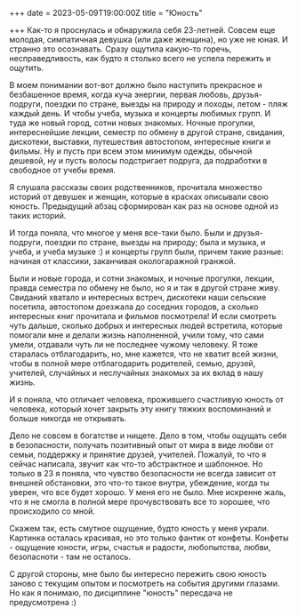 +++ date = 2023-05-09T19:00:00Z title = "Юность"

+++
Как-то я проснулась и обнаружила себя 23-летней. Совсем еще молодая, симпатичная девушка (или даже женщина), но уже не юная.
И странно это осознавать. Сразу ощутила какую-то горечь, несправедливость, как будто я столько всего не успела пережить и ощутить.

В моем понимании вот-вот должно было наступить прекрасное и безбашенное время, когда куча энергии, первая любовь, друзья-подруги, 
поездки по стране, выезды на природу и походы, летом - пляж каждый день. И чтобы учеба, музыка и концерты любимых групп. 
И туда же новый город, сотни новых знакомых. Ночные прогулки, интереснейшие лекции, семестр по обмену в другой стране, свидания, 
дискотеки, выставки, путешествия автостопом, интересные книги и фильмы.
Ну и пусть при всем этом минимум одежды, обычной дешевой, ну и пусть волосы подстригает подруга, да подработки в свободное от учебы время.

Я слушала рассказы своих родственников, прочитала множество историй от девушек и женщин, которые в красках описывали свою юность. 
Предыдущий абзац сформирован как раз на основе одной из таких историй. 

И тогда поняла, что многое у меня все-таки было. Были и друзья-подруги, поездки по стране, выезды на природу; была и музыка, и учеба, 
и учеба музыке :) и концерты групп были, причем такие разные: начиная от классики, заканчивая окологаражной гранжой.

Были и новые города, и сотни знакомых, и ночные прогулки, лекции, правда семестра по обмену не было, но я и так в другой стране живу.
Свиданий хватало и интересных встреч, дискотеки наши сельские посетила, автостопом доезжала до соседних городов, 
а сколько интересных книг прочитала и фильмов посмотрела! И если смотреть чуть дальше, сколько добрых и интересных людей встретила,
которые помогали мне и делали жизнь наполненной, учили тому, что сами умели, отдавали чуть ли не последнее чужому человеку.
Я тоже старалась отблагодарить, но, мне кажется, что не хватит всей жизни, чтобы в полной мере отблагодарить родителей, семью, друзей, 
учителей, случайных и неслучайных знакомых за их вклад в нашу жизнь.

И я поняла, что отличает человека, прожившего счастливую юность от человека, который хочет закрыть эту книгу тяжких воспоминаний
и больше никогда не открывать.
 
Дело не совсем в богатстве и нищете. Дело в том, чтобы ощущать себя в безопасности, получать позитивный опыт от мира в виде любви от
семьи, поддержку и принятие друзей, учителей. Пожалуй, то что я сейчас написала, звучит как что-то абстрактное и шаблонное. 
Но только в 23 я поняла, что чувство безопасности не всегда зависит от внешней обстановки, это что-то такое внутри, убеждение, 
когда ты уверен, что все будет хорошо. У меня его не было. Мне искренне жаль, что я не смогла в полной мере прочувствовать все то
хорошее, что происходило со мной. 

Скажем так, есть смутное ощущение, будто юность у меня украли. Картинка осталась красивая, но это только фантик от конфеты.
Конфеты - ощущение юности, игры, счастья и радости, любопытства, любви, безопасноти - там не осталось. 

С другой стороны, мне было бы интересно пережить свою юность заново с текущим опытом и посмотреть на события другими глазами.
Но как я понимаю, по дисциплине "юность" пересдача не предусмотрена :)


  


